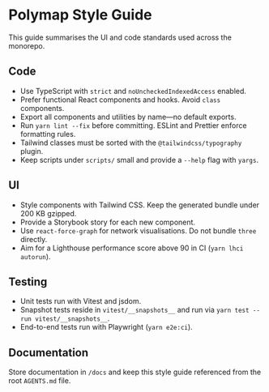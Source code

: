 # Polymap Style Guide

This guide summarises the UI and code standards used across the monorepo.

## Code

- Use TypeScript with `strict` and `noUncheckedIndexedAccess` enabled.
- Prefer functional React components and hooks. Avoid `class` components.
- Export all components and utilities by name—no default exports.
- Run `yarn lint --fix` before committing. ESLint and Prettier enforce formatting rules.
- Tailwind classes must be sorted with the `@tailwindcss/typography` plugin.
- Keep scripts under `scripts/` small and provide a `--help` flag with `yargs`.

## UI

- Style components with Tailwind CSS. Keep the generated bundle under 200 KB gzipped.
- Provide a Storybook story for each new component.
- Use `react-force-graph` for network visualisations. Do not bundle `three` directly.
- Aim for a Lighthouse performance score above 90 in CI (`yarn lhci autorun`).

## Testing

- Unit tests run with Vitest and jsdom.
- Snapshot tests reside in `vitest/__snapshots__` and run via `yarn test --run vitest/__snapshots__`.
- End-to-end tests run with Playwright (`yarn e2e:ci`).

## Documentation

Store documentation in `/docs` and keep this style guide referenced from the root `AGENTS.md` file.
